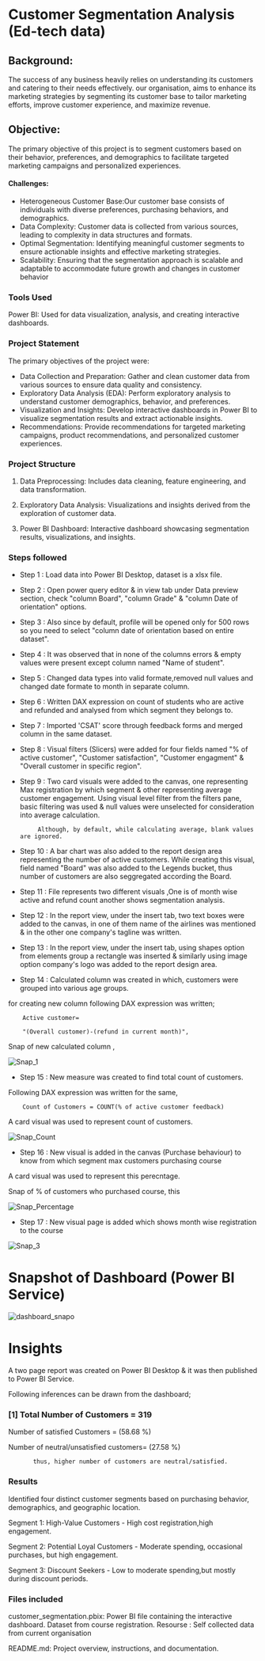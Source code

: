# Customer Segmentation Analysis (Ed-tech data)


## Background:
The success of any business heavily relies on understanding its customers and catering to their needs effectively. our organisation, aims to enhance its marketing strategies by segmenting its customer base to tailor marketing efforts, improve customer experience, and maximize revenue.

## Objective:
The primary objective of this project is to segment customers based on their behavior, preferences, and demographics to facilitate targeted marketing campaigns and personalized experiences.



#### Challenges:
- Heterogeneous Customer Base:Our customer base consists of individuals with diverse preferences, purchasing behaviors, and demographics.
- Data Complexity: Customer data is collected from various sources, leading to complexity in data structures and formats.
- Optimal Segmentation: Identifying meaningful customer segments to ensure actionable insights and effective marketing strategies.
- Scalability: Ensuring that the segmentation approach is scalable and adaptable to accommodate future growth and changes in customer behavior

### Tools Used
Power BI: Used for data visualization, analysis, and creating interactive dashboards.


### Project Statement
The primary objectives of the project were:

- Data Collection and Preparation: Gather and clean customer data from various sources to ensure data quality and consistency.
- Exploratory Data Analysis (EDA): Perform exploratory analysis to understand customer demographics, behavior, and preferences.
- Visualization and Insights: Develop interactive dashboards in Power BI to visualize segmentation results and extract actionable insights.
- Recommendations: Provide recommendations for targeted marketing campaigns, product recommendations, and personalized customer experiences.

### Project Structure
1) Data Preprocessing: Includes data cleaning, feature engineering, and data transformation.
2) Exploratory Data Analysis: Visualizations and insights derived from the exploration of customer data.

3) Power BI Dashboard: Interactive dashboard showcasing segmentation results, visualizations, and insights.


### Steps followed 

- Step 1 : Load data into Power BI Desktop, dataset is a xlsx file.
- Step 2 : Open power query editor & in view tab under Data preview section, check "column Board", "column Grade" & "column Date of orientation" options.
- Step 3 : Also since by default, profile will be opened only for 500 rows so you need to select "column date of orientation based on entire dataset".
- Step 4 : It was observed that in none of the columns errors & empty values were present except column named "Name of student".
- Step 5 : Changed data types into valid formate,removed null values and changed date formate to month in separate column.
- Step 6 : Written DAX expression on count of students who are active and refunded  and analysed from which segment they belongs to.
- Step 7 : Imported 'CSAT' score through feedback forms and merged column in the same dataset.
- Step 8 : Visual filters (Slicers) were added for four fields named "% of active customer", "Customer satisfaction", "Customer engagment" & "Overall customer in specific region".

- Step 9 : Two card visuals were added to the canvas, one representing Max registration by which segment & other representing average customer engagement.
           Using visual level filter from the filters pane, basic filtering was used & null values were unselected for consideration into average calculation.
           
           Although, by default, while calculating average, blank values are ignored.

- Step 10 : A bar chart was also added to the report design area representing the number of active customers. While creating this visual, field named "Board" was also added to the Legends bucket, thus number of customers are also seggregated according the Board. 
- Step 11 : File represents two different visuals ,One is of month wise active and refund count another shows segmentation analysis.

  

- Step 12 : In the report view, under the insert tab, two text boxes were added to the canvas, in one of them name of the airlines was mentioned & in the other one company's tagline was written.
- Step 13 : In the report view, under the insert tab, using shapes option from elements group a rectangle was inserted & similarly using image option company's logo was added to the report design area. 
- Step 14 : Calculated column was created in which, customers were grouped into various age groups.

for creating new column following DAX expression was written;
       
        Active customer=
          
        "(Overall customer)-(refund in current month)",
                
Snap of new calculated column ,




![Snap_1](https://github.com/Pavan3201DS/Customer-segmentation/assets/159137836/8e40445f-54aa-43bf-be9c-03ee001e0f39)


        
- Step 15 : New measure was created to find total count of customers.

Following DAX expression was written for the same,
        
        Count of Customers = COUNT(% of active customer feedback)
        
A card visual was used to represent count of customers.

![Snap_Count](https://github.com/Pavan3201DS/Customer-segmentation/assets/159137836/76d85759-e068-4071-ab1b-d2117104491e)

- Step 16 : New visual is added in the canvas (Purchase behaviour) to know from which segment max customers purchasing course

 

 A card visual was used to represent this perecntage.
 
 Snap of % of customers who purchased course, this 
 
 ![Snap_Percentage](https://github.com/Pavan3201DS/Customer-segmentation/assets/159137836/c7bcc973-026c-4497-98c2-6107c0f80989)

 
 - Step 17 : New visual page is added which shows month wise registration to the course
 
 
 ![Snap_3](https://github.com/Pavan3201DS/Customer-segmentation/assets/159137836/14c22573-75d4-4559-8fc3-0bd4c1172e60)
 

# Snapshot of Dashboard (Power BI Service)

![dashboard_snapo](https://github.com/Pavan3201DS/Customer-segmentation/assets/159137836/566973c9-d4d8-4f55-b461-d4761b9f435d)

 

# Insights

A two page report was created on Power BI Desktop & it was then published to Power BI Service.

Following inferences can be drawn from the dashboard;

### [1] Total Number of Customers = 319

   Number of satisfied Customers = (58.68 %)


   Number of neutral/unsatisfied customers= (27.58 %)



           thus, higher number of customers are neutral/satisfied.
           
### Results
Identified four distinct customer segments based on purchasing behavior, demographics, and geographic location.

Segment 1: High-Value Customers - High cost registration,high engagement.

Segment 2: Potential Loyal Customers - Moderate spending, occasional purchases, but high engagement.

Segment 3: Discount Seekers - Low to moderate spending,but mostly during discount periods.

### Files included
customer_segmentation.pbix: Power BI file containing the interactive dashboard.
Dataset from course registration.
Resourse : Self collected data from current organisation

README.md: Project overview, instructions, and documentation.
